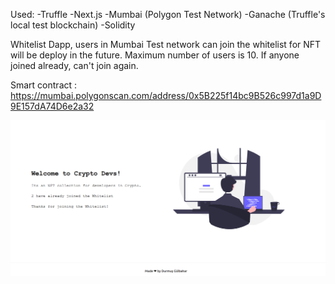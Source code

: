 Used: 
    -Truffle
    -Next.js
    -Mumbai (Polygon Test Network)
    -Ganache (Truffle's local test blockchain)
    -Solidity
    

Whitelist Dapp, users in Mumbai Test network can join the whitelist for NFT will be deploy in the future. Maximum number of users is 10. If anyone joined already, can't join again.

Smart contract : https://mumbai.polygonscan.com/address/0x5B225f14bc9B526c997d1a9D9E157dA74D6e2a32

![alt text](https://github.com/durmusgulbahar/DApps/blob/main/Whitelist-Dapp/sss.png)

